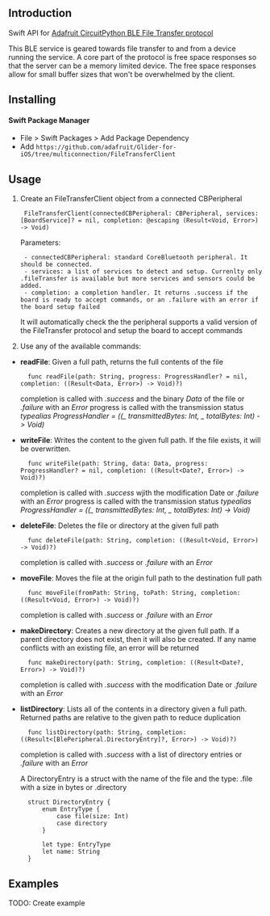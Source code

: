 ## Introduction

Swift API for [Adafruit CircuitPython BLE File Transfer protocol](https://github.com/adafruit/Adafruit_CircuitPython_BLE_File_Transfer)

This BLE service is geared towards file transfer to and from a device running the service. A core part of the protocol is free space responses so that the server can be a memory limited device. The free space responses allow for small buffer sizes that won't be overwhelmed by the client.


## Installing

#### Swift Package Manager

- File > Swift Packages > Add Package Dependency
- Add `https://github.com/adafruit/Glider-for-iOS/tree/multiconnection/FileTransferClient`


## Usage

1. Create an FileTransferClient object from a connected CBPeripheral

		FileTransferClient(connectedCBPeripheral: CBPeripheral, services: [BoardService]? = nil, completion: @escaping (Result<Void, Error>) -> Void)

	Parameters: 
		
		- connectedCBPeripheral: standard CoreBluetooth peripheral. It should be connected.
		- services: a list of services to detect and setup. Currenlty only .fileTransfer is available but more services and sensors could be added. 
		- completion: a completion handler. It returns .success if the board is ready to accept commands, or an .failure with an error if the board setup failed

	It will automatically check the the peripheral supports a valid version of the FileTransfer protocol and setup the board to accept commands


2. Use any of the available commands:

- **readFile**: Given a full path, returns the full contents of the file

		func readFile(path: String, progress: ProgressHandler? = nil, completion: ((Result<Data, Error>) -> Void)?)
		
	completion is called with  *.success* and the binary *Data* of the file or *.failure* with an *Error*
        progress is called with the transmission status *typealias ProgressHandler = ((_ transmittedBytes: Int, _ totalBytes: Int) -> Void)*

- **writeFile**: Writes the content to the given full path. If the file exists, it will be overwritten.

		func writeFile(path: String, data: Data, progress: ProgressHandler? = nil, completion: ((Result<Date?, Error>) -> Void)?)
		
	completion is called with *.success* wjith the modification Date or *.failure* with an *Error*
        progress is called with the transmission status *typealias ProgressHandler = ((_ transmittedBytes: Int, _ totalBytes: Int) -> Void)*

- **deleteFile**: Deletes the file or directory at the given full path

		func deleteFile(path: String, completion: ((Result<Void, Error>) -> Void)?)

	completion is called with *.success* or *.failure* with an *Error*

- **moveFile**: Moves the file at the origin full path to the destination full path

        func moveFile(fromPath: String, toPath: String, completion: ((Result<Void, Error>) -> Void)?)

    completion is called with *.success* or *.failure* with an *Error*


- **makeDirectory**: Creates a new directory at the given full path. If a parent directory does not exist, then it will also be created. If any name conflicts with an existing file, an error will be returned

		func makeDirectory(path: String, completion: ((Result<Date?, Error>) -> Void)?)

	completion is called with *.success* with the modification Date or *.failure* with an *Error*


- **listDirectory**: Lists all of the contents in a directory given a full path. Returned paths are relative to the given path to reduce duplication

		func listDirectory(path: String, completion: ((Result<[BlePeripheral.DirectoryEntry]?, Error>) -> Void)?)
		
	
	completion is called with *.success* with a list of directory entries or *.failure* with an *Error*


	A DirectoryEntry is a struct with the name of the file and the type: .file with a size in bytes or .directory
	
        struct DirectoryEntry {
            enum EntryType {
                case file(size: Int)
                case directory
            }
        
            let type: EntryType
            let name: String
        }



## Examples

TODO: Create example

